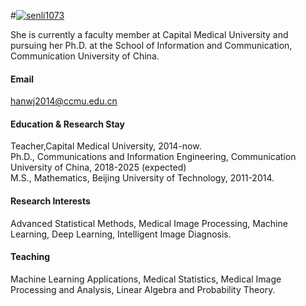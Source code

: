 

#[![senli1073](https://img.shields.io/badge/senli1073-github-blue?logo=github)](https://github.com/senli1073)

She is currently a faculty member at Capital Medical University and pursuing her Ph.D. at the School of Information and Communication, Communication University of China.

#### Email
hanwj2014@ccmu.edu.cn

#### Education & Research Stay
Teacher,Capital Medical University, 2014-now.\
Ph.D., Communications and Information Engineering, Communication University of China, 2018-2025 (expected)\
M.S., Mathematics, Beijing University of Technology, 2011-2014.

#### Research Interests
Advanced Statistical Methods, Medical Image Processing, Machine Learning, Deep Learning, Intelligent Image Diagnosis.

#### Teaching
Machine Learning Applications, Medical Statistics, Medical Image Processing and Analysis, Linear Algebra and Probability Theory.




